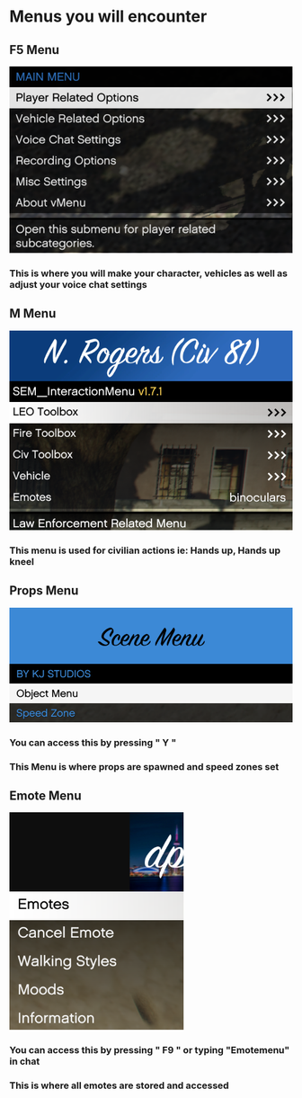 # Menus you will encounter

## F5 Menu
![F5](Pics/F5.png)

### This is where you will make your character, vehicles as well as adjust your voice chat settings

## M Menu
![MMM](Pics/M.png)

### This menu is used for civilian actions ie: Hands up, Hands up kneel

## Props Menu
![Props](Pics/Y.png)

### You can access this by pressing " Y "

### This Menu is where props are spawned and speed zones set

## Emote Menu
![Emote](Pics/Emote.png)

### You can access this by pressing " F9 " or typing "Emotemenu" in chat

### This is where all emotes are stored and accessed